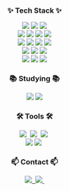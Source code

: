 <h3 align="center">✨ Tech Stack ✨</h3>
<div align="center">
  <img src="https://img.shields.io/badge/Java-007396?style=for-the-badge&logo=java&logoColor=white" />
  <img src="https://img.shields.io/badge/Spring_Framework-6DB33F?style=for-the-badge&logo=spring&logoColor=white" />
  <img src="https://img.shields.io/badge/Spring_Boot-6DB33F?style=for-the-badge&logo=springboot&logoColor=white" />
</div>

<div align="center">
  <img src="https://img.shields.io/badge/Redis-DC382D?style=for-the-badge&logo=redis&logoColor=white" />
  <img src="https://img.shields.io/badge/Amazon_RDS-527FFF?style=for-the-badge&logo=amazonrds&logoColor=white" />
  <img src="https://img.shields.io/badge/Apache_JMeter-D22128?style=for-the-badge&logo=apachejmeter&logoColor=white" />
  <img src="https://img.shields.io/badge/CloudFront-232F3E?style=for-the-badge&logo=amazonaws&logoColor=white" />
</div>

<div align="center">
  <img src="https://img.shields.io/badge/Amazon_EC2-FF7F50?style=for-the-badge&logo=amazonec2&logoColor=white" />
  <img src="https://img.shields.io/badge/Amazon_S3-569A31?style=for-the-badge&logo=amazons3&logoColor=white" />
  <img src="https://img.shields.io/badge/Amazon_SQS-FFB400?style=for-the-badge&logo=amazonsqs&logoColor=white" />
  <img src="https://img.shields.io/badge/AWS_Elastic_Beanstalk-008000?style=for-the-badge&logo=awselasticbeanstalk&logoColor=white" />
</div>

<div align="center">
  <img src="https://img.shields.io/badge/AWS_Elastic_Load_Balancing-6495ED?style=for-the-badge&logo=awselasticloadbalancing&logoColor=white" />
  <img src="https://img.shields.io/badge/Amazon_Route_53-4B0082?style=for-the-badge&logo=amazonroute53&logoColor=white" />
  <img src="https://img.shields.io/badge/Amazon_ElastiCache-D2691E?style=for-the-badge&logo=amazonelasticsearchservice&logoColor=white" />
</div>

<div align="center">
  <img src="https://img.shields.io/badge/Docker-2496ED?style=for-the-badge&logo=docker&logoColor=white" />
  <img src="https://img.shields.io/badge/CI%2FCD-6DB33F?style=for-the-badge&logo=githubactions&logoColor=white" />
  <img src="https://img.shields.io/badge/GitHub_Actions-2088FF?style=for-the-badge&logo=githubactions&logoColor=white" />
</div>

<h3 align="center">📚 Studying 📚</h3>
<div align="center">
  <img src="https://img.shields.io/badge/Java-007396?style=for-the-badge&logo=java&logoColor=white" />
  <img src="https://img.shields.io/badge/Spring-6DB33F?style=for-the-badge&logo=spring&logoColor=white" />
</div>

<h3 align="center">🛠 Tools 🛠</h3>
<div align="center">
  <img src="https://img.shields.io/badge/git-F05033.svg?style=for-the-badge&logo=git&logoColor=white" />&nbsp
  <img src="https://img.shields.io/badge/github-181717.svg?style=for-the-badge&logo=github&logoColor=white" />&nbsp
  <img src="https://img.shields.io/badge/Notion-F3F3F3.svg?style=for-the-badge&logo=notion&logoColor=black" />&nbsp
</div>

<div align="center">
  <img src="https://img.shields.io/badge/Slack-4A154B?style=for-the-badge&logo=slack&logoColor=white" />
  <img src="https://img.shields.io/badge/figma-F24E1E.svg?style=for-the-badge&logo=figma&logoColor=white" />&nbsp
</div>


<h3 align="center">📫 Contact 📫</h3>
<div align="center">
  <a href="https://velog.io/@leejaehee">
    <img src="https://img.shields.io/badge/Velog-1EBC8F?style=for-the-badge&logo=velog&logoColor=white" />&nbsp
  </a>
  <a href="mailto:leejaehee5186@gmail.com">
    <img
      src="https://img.shields.io/badge/leejaehee5186@gmail.com-D14836?style=for-the-badge&logo=gmail&logoColor=white"/>&nbsp
  </a>
</div>
